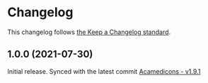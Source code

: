 # Changelog

This changelog follows [the Keep a Changelog standard](https://keepachangelog.com).

## 1.0.0 (2021-07-30)
Initial release.
Synced with the latest commit [Acamedicons - v1.9.1](https://github.com/jpswalsh/academicons/releases/tag/v1.9.1)
